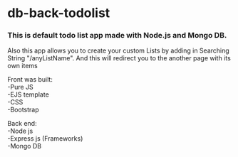 # db-back-todolist

### This is default todo list app made with Node.js and Mongo DB.  
Also this app allows you to create your custom Lists by adding in Searching String "/anyListName". And this will redirect you to the another page with its own items 

Front was built:  
-Pure JS  
-EJS template  
-CSS  
-Bootstrap  

Back end:  
-Node js  
-Express js (Frameworks)  
-Mongo DB  
